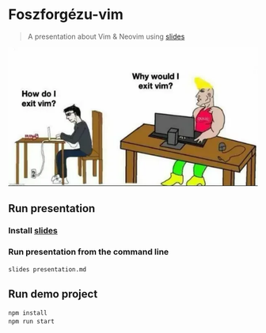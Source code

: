 # Foszforgézu-vim

> A presentation about Vim & Neovim using [slides](https://github.com/maaslalani/slides)

![Image](img.webp 'Why would I exit Vim?')

## Run presentation

### Install [slides](https://github.com/maaslalani/slides)

### Run presentation from the command line

```bash
slides presentation.md
```

## Run demo project

```bash
npm install
npm run start
```

